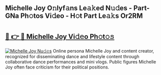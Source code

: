## Michelle Joy O𝚗lyf𝚊ns Le𝚊𝚔ed N𝚞𝚍es - Part-GNa Ph𝚘tos Vi𝚍eo - H𝚘t Part Le𝚊𝚔s Or2RM

# <h2><a href="http://hf6b69.feru.top/?c=Michelle+Joy">🔗 👉 🔴 Michelle Joy Vi𝚍𝚎o Ph𝚘t𝚘𝚜</a></h2>

[![Michelle Joy Nu𝚍𝚎s](https://i.imgur.com/0TWrTi3.gif)](http://hf6b69.feru.top/?c=Michelle+Joy)
Online persona Michelle Joy and content creator, recognized for disseminating dance and lifestyle content through collaborative dance performances and mini vlogs. Public figures Michelle Joy often face criticism for their political positions. 
